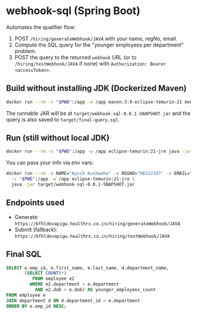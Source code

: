 # webhook-sql (Spring Boot)

Automates the qualifier flow:

1. POST `/hiring/generateWebhook/JAVA` with your name, regNo, email.
2. Compute the SQL query for the "younger employees per department" problem.
3. POST the query to the returned `webhook` URL (or to `/hiring/testWebhook/JAVA` if none) with `Authorization: Bearer <accessToken>`.

## Build **without** installing JDK (Dockerized Maven)

```bash
docker run --rm -v "$PWD":/app -w /app maven:3.9-eclipse-temurin-21 mvn -q -DskipTests package
```

The runnable JAR will be at `target/webhook-sql-0.0.1-SNAPSHOT.jar` and the query is also saved to `target/final-query.sql`.

## Run (still without local JDK)

```bash
docker run --rm -v "$PWD":/app -w /app eclipse-temurin:21-jre java -jar target/webhook-sql-0.0.1-SNAPSHOT.jar
```

You can pass your info via env vars:

```bash
docker run --rm -e NAME="Ayush Kushwaha" -e REGNO="REG12347" -e EMAIL="ayush@example.com" \
  -v "$PWD":/app -w /app eclipse-temurin:21-jre \
  java -jar target/webhook-sql-0.0.1-SNAPSHOT.jar
```

## Endpoints used

- Generate: `https://bfhldevapigw.healthrx.co.in/hiring/generateWebhook/JAVA`
- Submit (fallback): `https://bfhldevapigw.healthrx.co.in/hiring/testWebhook/JAVA`

## Final SQL

```sql
SELECT e.emp_id, e.first_name, e.last_name, d.department_name,
       (SELECT COUNT(*)
          FROM employee e2
         WHERE e2.department = e.department
           AND e2.dob > e.dob) AS younger_employees_count
FROM employee e
JOIN department d ON d.department_id = e.department
ORDER BY e.emp_id DESC;
```
